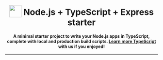 <h1 align="center">
<img width="40" valign="bottom" src="https://ultimatecourses.com/static/icons/typescript.svg">
Node.js + TypeScript + Express starter
</h1>
<h4 align="center">A minimal starter project to write your Node.js apps in TypeScript, complete with local and production build scripts. <a href="https://ultimatecourses.com/courses/typescript" target="_blank">Learn more TypeScript</a> with us if you enjoyed!</h4>

---
